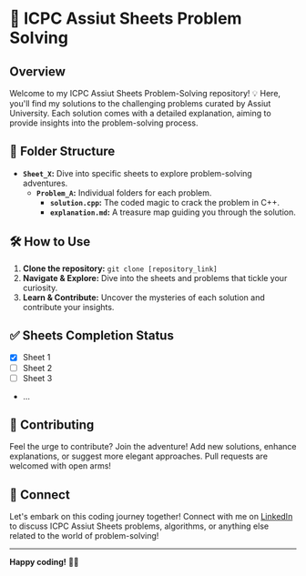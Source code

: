 # 🚀 ICPC Assiut Sheets Problem Solving

## Overview

Welcome to my ICPC Assiut Sheets Problem-Solving repository! 💡 Here, you'll find my solutions to the challenging problems curated by Assiut University. Each solution comes with a detailed explanation, aiming to provide insights into the problem-solving process.

## 📁 Folder Structure

- **`Sheet_X`:** Dive into specific sheets to explore problem-solving adventures.
  - **`Problem_A`:** Individual folders for each problem.
    - **`solution.cpp`:** The coded magic to crack the problem in C++.
    - **`explanation.md`:** A treasure map guiding you through the solution.

## 🛠️ How to Use

1. **Clone the repository:** `git clone [repository_link]`
2. **Navigate & Explore:** Dive into the sheets and problems that tickle your curiosity.
3. **Learn & Contribute:** Uncover the mysteries of each solution and contribute your insights.

## ✅ Sheets Completion Status

- [x] Sheet 1
- [ ] Sheet 2
- [ ] Sheet 3
- ...

## 🌟 Contributing

Feel the urge to contribute? Join the adventure! Add new solutions, enhance explanations, or suggest more elegant approaches. Pull requests are welcomed with open arms!

## 🤝 Connect

Let's embark on this coding journey together! Connect with me on [LinkedIn](https://www.linkedin.com/in/seif-eldarageely-a27125227/) to discuss ICPC Assiut Sheets problems, algorithms, or anything else related to the world of problem-solving!

---

**Happy coding!** 🚀✨
